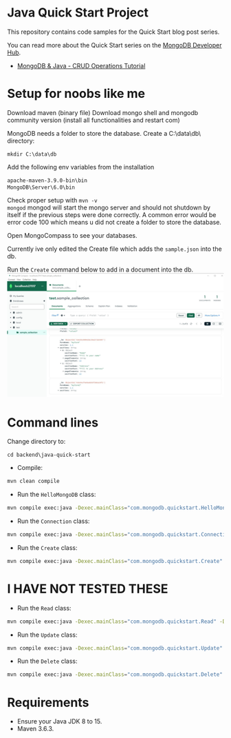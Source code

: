 # Java Quick Start Project

This repository contains code samples for the Quick Start blog post series.

You can read more about the Quick Start series on the [MongoDB Developer Hub](https://developer.mongodb.com/learn/).

- [MongoDB & Java - CRUD Operations Tutorial](https://developer.mongodb.com/quickstart/java-setup-crud-operations)

# Setup for noobs like me

Download maven (binary file)
Download mongo shell and mongodb community version (install all functionalities and restart com)

MongoDB needs a folder to store the database. Create a C:\data\db\ directory:

```
mkdir C:\data\db
```

Add the following env variables from the installation

```
apache-maven-3.9.0-bin\bin
MongoDB\Server\6.0\bin
```

Check proper setup with
`mvn -v`  
`mongod`
mongod will start the mongo server and should not shutdown by itself if the previous steps were done correctly. A common error would be error code 100 which means u did not create a folder to store the database.

Open MongoCompass to see your databases.

Currently ive only edited the Create file which adds the `sample.json` into the db.

Run the `Create` command below to add in a document into the db.
![image of db](<backend\Screenshot 2023-02-08 153515.jpg> "Title")

# Command lines

Change directory to:

```
cd backend\java-quick-start
```

- Compile:

```sh
mvn clean compile
```

- Run the `HelloMongoDB` class:

```sh
mvn compile exec:java -Dexec.mainClass="com.mongodb.quickstart.HelloMongoDB" -Dexec.cleanupDaemonThreads=false
```

- Run the `Connection` class:

```sh
mvn compile exec:java -Dexec.mainClass="com.mongodb.quickstart.Connection" -Dmongodb.uri="mongodb+srv://USERNAME:PASSWORD@cluster0-abcde.mongodb.net/test?w=majority" -Dexec.cleanupDaemonThreads=false
```

- Run the `Create` class:

```sh
mvn compile exec:java -Dexec.mainClass="com.mongodb.quickstart.Create" -Dmongodb.uri="mongodb+srv://USERNAME:PASSWORD@cluster0-abcde.mongodb.net/test?w=majority" -Dexec.cleanupDaemonThreads=false
```

# I HAVE NOT TESTED THESE

- Run the `Read` class:

```sh
mvn compile exec:java -Dexec.mainClass="com.mongodb.quickstart.Read" -Dmongodb.uri="mongodb+srv://USERNAME:PASSWORD@cluster0-abcde.mongodb.net/test?w=majority" -Dexec.cleanupDaemonThreads=false
```

- Run the `Update` class:

```sh
mvn compile exec:java -Dexec.mainClass="com.mongodb.quickstart.Update" -Dmongodb.uri="mongodb+srv://USERNAME:PASSWORD@cluster0-abcde.mongodb.net/test?w=majority" -Dexec.cleanupDaemonThreads=false
```

- Run the `Delete` class:

```sh
mvn compile exec:java -Dexec.mainClass="com.mongodb.quickstart.Delete" -Dmongodb.uri="mongodb+srv://USERNAME:PASSWORD@cluster0-abcde.mongodb.net/test?w=majority" -Dexec.cleanupDaemonThreads=false
```

# Requirements

- Ensure your Java JDK 8 to 15.
- Maven 3.6.3.
